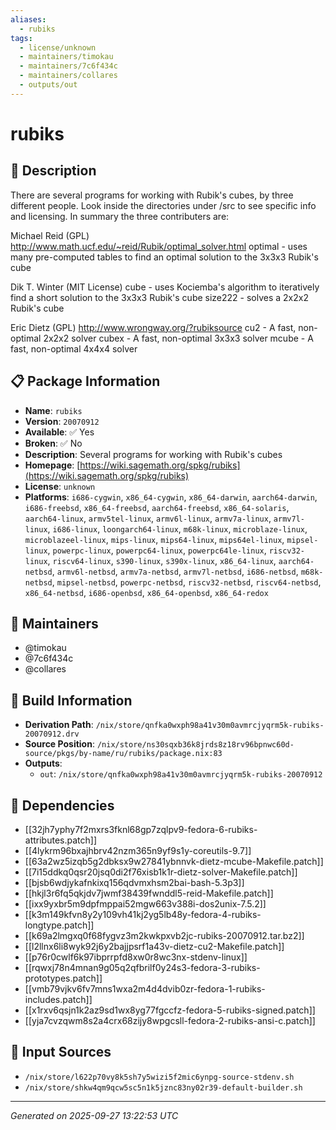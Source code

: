 ```yaml
---
aliases:
  - rubiks
tags:
  - license/unknown
  - maintainers/timokau
  - maintainers/7c6f434c
  - maintainers/collares
  - outputs/out
---
```


# rubiks

## 📝 Description

There are several programs for working with Rubik's cubes, by three
different people. Look inside the directories under /src to see
specific info and licensing. In summary the three contributers are:


Michael Reid (GPL) http://www.math.ucf.edu/~reid/Rubik/optimal_solver.html
    optimal - uses many pre-computed tables to find an optimal
              solution to the 3x3x3 Rubik's cube


Dik T. Winter (MIT License)
    cube    - uses Kociemba's algorithm to iteratively find a short
              solution to the 3x3x3 Rubik's cube
    size222 - solves a 2x2x2 Rubik's cube


Eric Dietz (GPL) http://www.wrongway.org/?rubiksource
    cu2   - A fast, non-optimal 2x2x2 solver
    cubex - A fast, non-optimal 3x3x3 solver
    mcube - A fast, non-optimal 4x4x4 solver


## 📋 Package Information

- **Name**: `rubiks`
- **Version**: `20070912`
- **Available**: ✅ Yes
- **Broken**: ✅ No
- **Description**: Several programs for working with Rubik's cubes
- **Homepage**: [https://wiki.sagemath.org/spkg/rubiks](https://wiki.sagemath.org/spkg/rubiks)
- **License**: `unknown`
- **Platforms**: `i686-cygwin`, `x86_64-cygwin`, `x86_64-darwin`, `aarch64-darwin`, `i686-freebsd`, `x86_64-freebsd`, `aarch64-freebsd`, `x86_64-solaris`, `aarch64-linux`, `armv5tel-linux`, `armv6l-linux`, `armv7a-linux`, `armv7l-linux`, `i686-linux`, `loongarch64-linux`, `m68k-linux`, `microblaze-linux`, `microblazeel-linux`, `mips-linux`, `mips64-linux`, `mips64el-linux`, `mipsel-linux`, `powerpc-linux`, `powerpc64-linux`, `powerpc64le-linux`, `riscv32-linux`, `riscv64-linux`, `s390-linux`, `s390x-linux`, `x86_64-linux`, `aarch64-netbsd`, `armv6l-netbsd`, `armv7a-netbsd`, `armv7l-netbsd`, `i686-netbsd`, `m68k-netbsd`, `mipsel-netbsd`, `powerpc-netbsd`, `riscv32-netbsd`, `riscv64-netbsd`, `x86_64-netbsd`, `i686-openbsd`, `x86_64-openbsd`, `x86_64-redox`
## 👥 Maintainers

- @timokau
- @7c6f434c
- @collares


## 🔧 Build Information

- **Derivation Path**: `/nix/store/qnfka0wxph98a41v30m0avmrcjyqrm5k-rubiks-20070912.drv`
- **Source Position**: `/nix/store/ns30sqxb36k8jrds8z18rv96bpnwc60d-source/pkgs/by-name/ru/rubiks/package.nix:83`
- **Outputs**:
  - `out`:  `/nix/store/qnfka0wxph98a41v30m0avmrcjyqrm5k-rubiks-20070912`

## 🔗 Dependencies

- [[32jh7yphy7f2mxrs3fknl68gp7zqlpv9-fedora-6-rubiks-attributes.patch]]
- [[4lykrm96bxajhbrv42nzm365n9yf9s1y-coreutils-9.7]]
- [[63a2wz5izqb5g2dbksx9w27841ybnnvk-dietz-mcube-Makefile.patch]]
- [[7i15ddkq0qsr20jsq0di2f76xisb1k1r-dietz-solver-Makefile.patch]]
- [[bjsb6wdjykafnkixq156qdvmxhsm2bai-bash-5.3p3]]
- [[hkjl3r6fq5qkjdv7jwmf38439fwnddl5-reid-Makefile.patch]]
- [[ixx9yxbr5m9dpfmppai52mgw663v388i-dos2unix-7.5.2]]
- [[k3m149kfvn8y2y109vh41kj2yg5lb48y-fedora-4-rubiks-longtype.patch]]
- [[k69a2lmgxq0f68fygvz3m2kwkpxvb2jc-rubiks-20070912.tar.bz2]]
- [[l2llnx6li8wyk92j6y2bajjpsrf1a43v-dietz-cu2-Makefile.patch]]
- [[p76r0cwlf6k97ibprrpfd8xw0r8wc3nx-stdenv-linux]]
- [[rqwxj78n4mnan9g05q2qfbrilf0y24s3-fedora-3-rubiks-prototypes.patch]]
- [[vmb79vjkv6fv7mns1wxa2m4d4dvib0zr-fedora-1-rubiks-includes.patch]]
- [[x1rxv6qsjn1k2az9sd1wx8yg77fgccfz-fedora-5-rubiks-signed.patch]]
- [[yja7cvzqwm8s2a4crx68zijy8wpgcsll-fedora-2-rubiks-ansi-c.patch]]

## 📁 Input Sources

- `/nix/store/l622p70vy8k5sh7y5wizi5f2mic6ynpg-source-stdenv.sh`
- `/nix/store/shkw4qm9qcw5sc5n1k5jznc83ny02r39-default-builder.sh`

---
*Generated on 2025-09-27 13:22:53 UTC*
